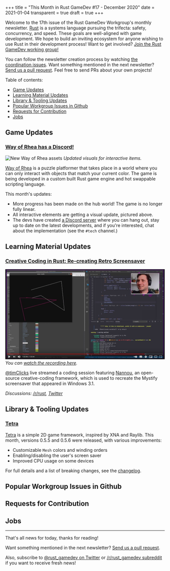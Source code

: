 +++
title = "This Month in Rust GameDev #17 - December 2020"
date = 2021-01-04
transparent = true
draft = true
+++

<!-- Check the post with markdownlint-->

Welcome to the 17th issue of the Rust GameDev Workgroup's
monthly newsletter.
[Rust] is a systems language pursuing the trifecta:
safety, concurrency, and speed.
These goals are well-aligned with game development.
We hope to build an inviting ecosystem for anyone wishing
to use Rust in their development process!
Want to get involved? [Join the Rust GameDev working group!][join]

You can follow the newsletter creation process
by watching [the coordination issues][coordination].
Want something mentioned in the next newsletter?
[Send us a pull request][pr].
Feel free to send PRs about your own projects!

[Rust]: https://rust-lang.org
[join]: https://github.com/rust-gamedev/wg#join-the-fun
[pr]: https://github.com/rust-gamedev/rust-gamedev.github.io
[coordination]: https://github.com/rust-gamedev/rust-gamedev.github.io/issues?q=label%3Acoordination

[Rust]: https://rust-lang.org
[join]: https://github.com/rust-gamedev/wg#join-the-fun

Table of contents:

- [Game Updates](#game-updates)
- [Learning Material Updates](#learning-material-updates)
- [Library & Tooling Updates](#library-tooling-updates)
- [Popular Workgroup Issues in Github](#popular-workgroup-issues-in-github)
- [Requests for Contribution](#requests-for-contribution)
- [Jobs](#jobs)

<!--
Ideal section structure is:

```
### [Title]

![image/GIF description](image link)
_image caption_

A paragraph or two with a summary and [useful links].

_Discussions:
[/r/rust](https://reddit.com/r/rust/todo),
[twitter](https://twitter.com/todo/status/123456)_

[Title]: https://first.link
[useful links]: https://other.link
```

If needed, a section can be split into subsections with a "------" delimiter.
-->

## Game Updates

### [Way of Rhea has a Discord!][wor-discord]

![New Way of Rhea assets](way-of-rhea.gif)
_Updated visuals for interactive items._

[Way of Rhea][wor-website] is a puzzle platformer that takes place in a world
where you can only interact with objects that match your current color. The game
is being developed in a custom built Rust game engine and hot swappable
scripting language.

This month's updates:

- More progress has been made on the hub world! The game is no longer fully
  linear.
- All interactive elements are getting a visual update, pictured above.
- The devs have created [a Discord server][wor-discord] where you can hang out,
  stay up to date on the latest developments, and if you're interested, chat
  about the implementation (see the `#tech` channel.)

[wor-discord]: https://discord.gg/JGeVt5XwPP
[wor-website]: https://anthropicstudios.com/way-of-rhea

## Learning Material Updates

### [Creative Coding in Rust: Re-creating Retro Screensaver][timclicks-session]

[![A screenshot from the coding sesion](retro_screensaver.jpg)][timclicks-session]
_You can [watch the recording here][timclicks-session]._

[@timClicks] live streamed a coding session featuring
[Nannou][timclicks-nannou], an open-source creative-coding framework,
which is used to recreate the Mystify screensaver that appeared in Windows 3.1.

_Discussions:
[/r/rust](https://reddit.com/r/rust/comments/jxhozr/creative_coding_in_rust),
[Twitter](https://twitter.com/timClicks/status/1327789155930128387)_

[@timClicks]: https://twitter.com/timClicks
[timclicks-session]: https://youtube.com/watch?v=d9lsT4kJo44
[timclicks-nannou]: https://nannou.cc

## Library & Tooling Updates

### [Tetra]

[Tetra] is a simple 2D game framework, inspired by XNA and Raylib. This month,
versions 0.5.5 and 0.5.6 were released, with various improvements:

- Customizable `Mesh` colors and winding orders
- Enabling/disabling the user's screen saver
- Improved CPU usage on some devices

For full details and a list of breaking changes, see the
[changelog][tetra-changelog].

[tetra]: https://github.com/17cupsofcoffee/tetra
[tetra-changelog]: https://github.com/17cupsofcoffee/tetra/blob/main/CHANGELOG.md

## Popular Workgroup Issues in Github

<!-- Up to 10 links to interesting issues -->

## Requests for Contribution

<!-- Links to "good first issue"-labels or direct links to specific tasks -->

## Jobs

<!-- An optional section for new jobs related to Rust gamedev -->

------

That's all news for today, thanks for reading!

Want something mentioned in the next newsletter?
[Send us a pull request][pr].

Also, subscribe to [@rust_gamedev on Twitter][@rust_gamedev]
or [/r/rust_gamedev subreddit][/r/rust_gamedev] if you want to receive fresh news!

<!--
TODO: Add real links and un-comment once this post is published
**Discussions of this post**:
[/r/rust](TODO),
[twitter](TODO).
-->

[/r/rust_gamedev]: https://reddit.com/r/rust_gamedev
[@rust_gamedev]: https://twitter.com/rust_gamedev
[pr]: https://github.com/rust-gamedev/rust-gamedev.github.io

